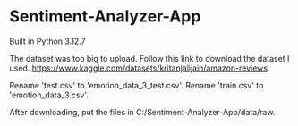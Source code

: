 ﻿# Sentiment-Analyzer-App
Built in Python 3.12.7

The dataset was too big to upload. Follow this link to download the dataset I used.
https://www.kaggle.com/datasets/kritanjalijain/amazon-reviews

Rename 'test.csv' to 'emotion_data_3_test.csv'.
Rename 'train.csv' to 'emotion_data_3.csv'.

After downloading, put the files in C:/Sentiment-Analyzer-App/data/raw.
